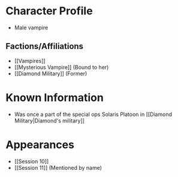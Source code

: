 # Character Profile
- Male vampire

## Factions/Affiliations
- [[Vampires]]
- [[Mysterious Vampire]] (Bound to her)
- [[Diamond Military]] (Former)

# Known Information
- Was once a part of the special ops Solaris Platoon in [[Diamond Military|Diamond's military]]

# Appearances
- [[Session 10]]
- [[Session 11]] (Mentioned by name)